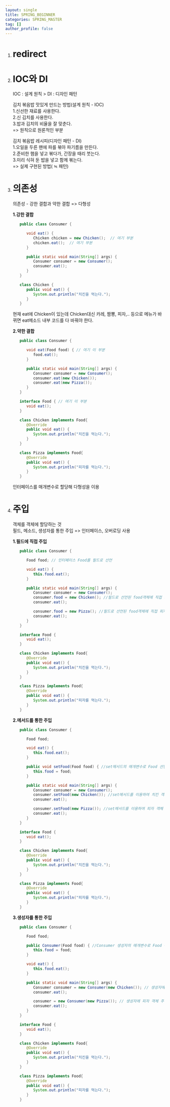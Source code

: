 ```yaml
---
layout: single
title: SPRING_BEGINNER
categories: SPRING_MASTER
tag: []
author_profile: false
---
```

 
1. # redirect  

1. # IOC와 DI
   IOC : 설계 원칙 > DI : 디자인 패턴   
   
   김치 볶음밥 맛있게 만드는 방법(설계 원칙 - IOC)   
   1.신선한 재료를 사용한다.   
   2.신 김치를 사용한다.   
   3.밥과 김치의 비율을 잘 맞춘다.   
   => 원칙으로 원론적인 부분   

   김치 볶음밥 레시피(디자인 패턴 - DI)   
   1.오일을 두른 팬에 파를 볶아 파기름을 만든다.   
   2.준비한 햄을 넣고 볶다가, 간장을 때리 붓는다.   
   3.미리 식혀 둔 밥을 넣고 함께 볶는다.   
   => 실제 구현된 방법( ≒ 패턴)   

1. # 의존성
   의존성 - 강한 결합과 약한 결합 => 다형성   

   __1.강한 결합__   
   ```java
      public class Consumer {

         void eat() {
            Chicken chicken = new Chicken();  // 여기 부분
            chicken.eat();  // 여기 부분
         }

         public static void main(String[] args) {
            Consumer consumer = new Consumer();
            consumer.eat();
         }
      }

      class Chicken {
         public void eat() {
            System.out.println("치킨을 먹는다.");
         }
      }
   ```   
   현재 eat에 Chicken이 있는데 Chicken대신 카레, 짬뽕, 피자,.. 등으로 메뉴가 바뀌면 eat메소드 내부 코드를 다 바꿔야 한다.   

   __2.약한 결합__   
   ```java   
      public class Consumer {

         void eat(Food food) { // 여기 이 부분
            food.eat();
         }

         public static void main(String[] args) {
            Consumer consumer = new Consumer();
            consumer.eat(new Chicken());
            consumer.eat(new Pizza());
         }
      }

      interface Food { // 여기 이 부분
         void eat();
      }

      class Chicken implements Food{
         @Override
         public void eat() {
            System.out.println("치킨을 먹는다.");
         }
      }

      class Pizza implements Food{
         @Override
         public void eat() {
            System.out.println("피자를 먹는다.");
         }
      }
   ```   
   인터페이스를 매개변수로 할당해 다형성을 이용   

1. # 주입   
   객체를 객체에 할당하는 것   
   필드, 메소드, 생성자를 통한 주입 => 인터페이스, 오버로딩 사용   

   __1.필드에 직접 주입__   
   ```java
      public class Consumer {

         Food food; // 인터페이스 Food를 필드로 선언

         void eat() {
            this.food.eat();
         }

         public static void main(String[] args) {
            Consumer consumer = new Consumer();
            consumer.food = new Chicken(); //필드로 선언된 food객체에 직접 치킨 객체 주입
            consumer.eat();

            consumer.food = new Pizza(); //필드로 선언된 food객체에 직접 피자 객체 주입
            consumer.eat();
         }
      }

      interface Food {
         void eat();
      }

      class Chicken implements Food{
         @Override
         public void eat() {
            System.out.println("치킨을 먹는다.");
         }
      }

      class Pizza implements Food{
         @Override
         public void eat() {
            System.out.println("피자를 먹는다.");
         }
      }
   ```   

   __2.메서드를 통한 주입__   
   ```java
      public class Consumer {

         Food food;

         void eat() {
            this.food.eat();
         }

         public void setFood(Food food) { //set메서드의 매개변수로 Food 선언
            this.food = food;
         }

         public static void main(String[] args) {
            Consumer consumer = new Consumer();
            consumer.setFood(new Chicken()); //set메서드를 이용하여 치킨 객체 주입
            consumer.eat();

            consumer.setFood(new Pizza()); //set메서드를 이용하여 피자 객체 주입
            consumer.eat();
         }
      }

      interface Food {
         void eat();
      }

      class Chicken implements Food{
         @Override
         public void eat() {
            System.out.println("치킨을 먹는다.");
         }
      }

      class Pizza implements Food{
         @Override
         public void eat() {
            System.out.println("피자를 먹는다.");
         }
      }
   ```   

   __3.생성자를 통한 주입__   
   ```java
      public class Consumer {

         Food food;

         public Consumer(Food food) { //Consumer 생성자의 매개변수로 Food 선언
            this.food = food;
         }

         void eat() {
            this.food.eat();
         }

         public static void main(String[] args) {
            Consumer consumer = new Consumer(new Chicken()); // 생성자에 치킨 객체 주입
            consumer.eat();

            consumer = new Consumer(new Pizza()); // 생성자에 피자 객체 주입
            consumer.eat();
         }
      }

      interface Food {
         void eat();
      }

      class Chicken implements Food{
         @Override
         public void eat() {
            System.out.println("치킨을 먹는다.");
         }
      }

      class Pizza implements Food{
         @Override
         public void eat() {
            System.out.println("피자를 먹는다.");
         }
      }
   ```


   



   




